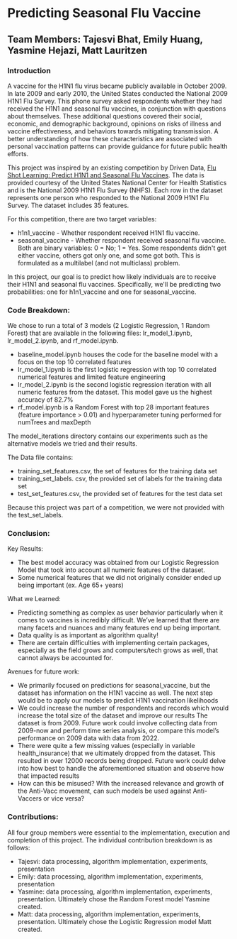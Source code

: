 # Predicting Seasonal Flu Vaccine
## Team Members: Tajesvi Bhat, Emily Huang, Yasmine Hejazi, Matt Lauritzen

### Introduction
A vaccine for the H1N1 flu virus became publicly available in October 2009. In late 2009 and early 2010, the United States conducted the National 2009 H1N1 Flu Survey. This phone survey asked respondents whether they had received the H1N1 and seasonal flu vaccines, in conjunction with questions about themselves. These additional questions covered their social, economic, and demographic background, opinions on risks of illness and vaccine effectiveness, and behaviors towards mitigating transmission. A better understanding of how these characteristics are associated with personal vaccination patterns can provide guidance for future public health efforts.

This project was inspired by an existing competition by Driven Data, [Flu Shot Learning: Predict H1N1 and Seasonal Flu Vaccines](https://www.drivendata.org/competitions/66/flu-shot-learning/page/210/). The data is provided courtesy of the United States National Center for Health Statistics and is the National 2009 H1N1 Flu Survey (NHFS). Each row in the dataset represents one person who responded to the National 2009 H1N1 Flu Survey. The dataset includes 35 features.

For this competition, there are two target variables:

- h1n1_vaccine - Whether respondent received H1N1 flu vaccine.
- seasonal_vaccine - Whether respondent received seasonal flu vaccine.
Both are binary variables: 0 = No; 1 = Yes. Some respondents didn't get either vaccine, others got only one, and some got both. This is formulated as a multilabel (and not multiclass) problem.

In this project, our goal is to predict how likely individuals are to receive their H1N1 and seasonal flu vaccines. Specifically, we'll be predicting two probabilities: one for h1n1_vaccine and one for seasonal_vaccine.

### Code Breakdown:
We chose to run a total of 3 models (2 Logistic Regression, 1 Random Forest) that are available in the following files: lr_model_1.ipynb, lr_model_2.ipynb, and rf_model.ipynb. 

- baseline_model.ipynb houses the code for the baseline model with a focus on the top 10 correlated features
- lr_model_1.ipynb is the first logistic regression with top 10 correlated numerical features and limited feature engineering
- lr_model_2.ipynb is the second logistic regression iteration with all numeric features from the dataset. This model gave us the highest accuracy of 82.7%
- rf_model.ipynb is a Random Forest with top 28 important features (feature importance > 0.01) and hyperparameter tuning performed for numTrees and maxDepth

The model_iterations directory contains our experiments such as the alternative models we tried and their results.

The Data file contains: 
- training_set_features.csv, the set of features for the training data set
- training_set_labels. csv, the provided set of labels for the training data set
- test_set_features.csv, the provided set of features for the test data set

Because this project was part of a competition, we were not provided with the test_set_labels.

### Conclusion:
Key Results:
- The best model accuracy was obtained from our Logistic Regression Model that took into account all numeric features of the dataset.
- Some numerical features that we did not originally consider ended up being important (ex. Age 65+ years)

What we Learned:
- Predicting something as complex as user behavior particularly when it comes to vaccines is incredibly difficult. We’ve learned that there are many facets and nuances and many features end up being important.
- Data quality is as important as algorithm quality!
- There are certain difficulties  with implementing certain packages, especially as the field grows and computers/tech grows as well, that cannot always be accounted for.

Avenues for future work:
- We primarily focused on predictions for seasonal_vaccine, but the dataset has information on the H1N1 vaccine as well. The next step would be to apply our models to predict H1N1 vaccination likelihoods
- We could increase the number of respondents and records which would increase the total size of the dataset and improve our results
The dataset is from 2009. Future work could involve collecting data from 2009-now and perform time series analysis, or compare this model’s performance on 2009 data with data from 2022.
- There were quite a few missing values (especially in variable health_insurance) that we ultimately dropped from the dataset. This resulted in over 12000 records being dropped. Future work could delve into how best to handle the aforementioned situation and observe how that impacted results
- How can this be misused? With the increased relevance and growth of the Anti-Vacc movement, can such models be used against Anti-Vaccers or vice versa?


### Contributions:
All four group members were essential to the implementation, execution and completion of this project. The individual contribution breakdown is as follows:
- Tajesvi: data processing, algorithm implementation, experiments, presentation
- Emily: data processing, algorithm implementation, experiments, presentation
- Yasmine: data processing, algorithm implementation, experiments, presentation. Ultimately chose the Random Forest model Yasmine created.
- Matt: data processing, algorithm implementation, experiments, presentation. Ultimately chose the Logistic Regression model Matt created.
